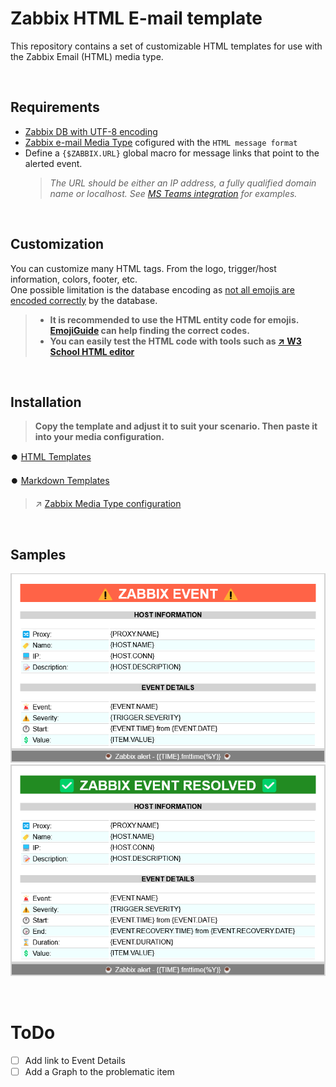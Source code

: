 # Zabbix HTML E-mail template

This repository contains a set of customizable HTML templates for use with the Zabbix Email (HTML) media type.

<BR>

## Requirements

- [Zabbix DB with UTF-8 encoding](https://www.zabbix.com/documentation/current/en/manual/appendix/install/db_scripts)
- [Zabbix e-mail Media Type](https://www.zabbix.com/documentation/current/en/manual/config/notifications/media/email) cofigured with the `HTML message format`
- Define a `{$ZABBIX.URL}` global macro for message links that point to the alerted event.
  > _The URL should be either an IP address, a fully qualified domain name or localhost. See [MS Teams integration](https://www.zabbix.com/integrations/msteams) for examples._

<BR>


## Customization

You can customize many HTML tags. From the logo, trigger/host information, colors, footer, etc. \
One possible limitation is the database encoding as [not all emojis are encoded correctly](https://www.zabbix.com/forum/zabbix-cookbook/413606-coloured-html-email-notification-templates) by the database.

> - **It is recommended to use the HTML entity code for emojis. [EmojiGuide](https://emojiguide.org) can help finding the correct codes.**
> - **You can easily test the HTML code with tools such as [↗️ W3 School HTML editor](https://www.w3schools.com/tryit/tryit.asp?filename=tryhtml_hello)**

<BR>


## Installation
> **Copy the template and adjust it to suit your scenario. Then paste it into your media configuration.**

⏺️ [HTML Templates](./Template/html/)

⏺️ [Markdown Templates](./Template/markdown/)

> ↗️ [Zabbix Media Type configuration](https://www.zabbix.com/documentation/current/en/manual/config/notifications/media)

<BR>


## Samples
![Problem E-mail](./Images/problem_email.png)
<BR>
![Resolved E-mail](./Images/resolved_email.png)

<BR>


# ToDo
- [ ] Add link to Event Details
- [ ] Add a Graph to the problematic item

